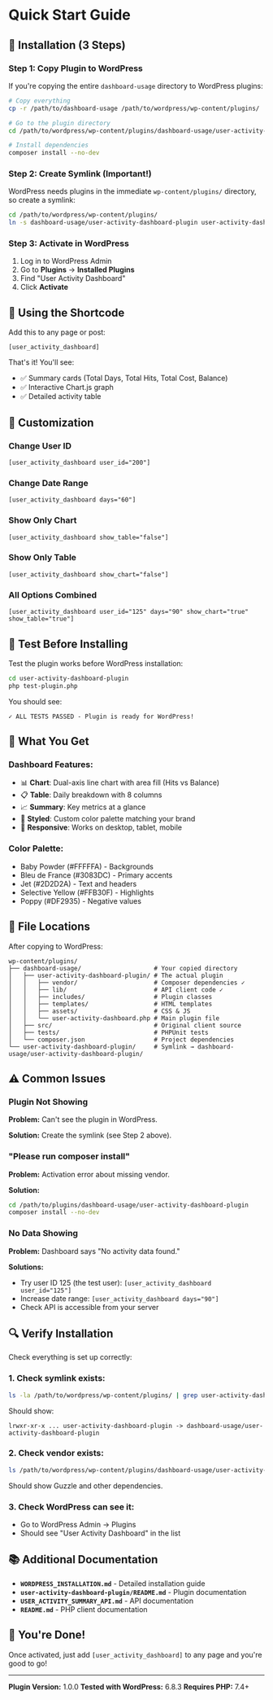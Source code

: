 # Quick Start Guide

## 🚀 Installation (3 Steps)

### Step 1: Copy Plugin to WordPress

If you're copying the entire `dashboard-usage` directory to WordPress plugins:

```bash
# Copy everything
cp -r /path/to/dashboard-usage /path/to/wordpress/wp-content/plugins/

# Go to the plugin directory
cd /path/to/wordpress/wp-content/plugins/dashboard-usage/user-activity-dashboard-plugin

# Install dependencies
composer install --no-dev
```

### Step 2: Create Symlink (Important!)

WordPress needs plugins in the immediate `wp-content/plugins/` directory, so create a symlink:

```bash
cd /path/to/wordpress/wp-content/plugins/
ln -s dashboard-usage/user-activity-dashboard-plugin user-activity-dashboard-plugin
```

### Step 3: Activate in WordPress

1. Log in to WordPress Admin
2. Go to **Plugins** → **Installed Plugins**
3. Find "User Activity Dashboard"
4. Click **Activate**

## 📝 Using the Shortcode

Add this to any page or post:

```
[user_activity_dashboard]
```

That's it! You'll see:
- ✅ Summary cards (Total Days, Total Hits, Total Cost, Balance)
- ✅ Interactive Chart.js graph
- ✅ Detailed activity table

## 🎨 Customization

### Change User ID
```
[user_activity_dashboard user_id="200"]
```

### Change Date Range
```
[user_activity_dashboard days="60"]
```

### Show Only Chart
```
[user_activity_dashboard show_table="false"]
```

### Show Only Table
```
[user_activity_dashboard show_chart="false"]
```

### All Options Combined
```
[user_activity_dashboard user_id="125" days="90" show_chart="true" show_table="true"]
```

## 🧪 Test Before Installing

Test the plugin works before WordPress installation:

```bash
cd user-activity-dashboard-plugin
php test-plugin.php
```

You should see:
```
✓ ALL TESTS PASSED - Plugin is ready for WordPress!
```

## 🎯 What You Get

### Dashboard Features:
- 📊 **Chart**: Dual-axis line chart with area fill (Hits vs Balance)
- 📋 **Table**: Daily breakdown with 8 columns
- 📈 **Summary**: Key metrics at a glance
- 🎨 **Styled**: Custom color palette matching your brand
- 📱 **Responsive**: Works on desktop, tablet, mobile

### Color Palette:
- Baby Powder (#FFFFFA) - Backgrounds
- Bleu de France (#3083DC) - Primary accents
- Jet (#2D2D2A) - Text and headers
- Selective Yellow (#FFB30F) - Highlights
- Poppy (#DF2935) - Negative values

## 📂 File Locations

After copying to WordPress:

```
wp-content/plugins/
├── dashboard-usage/                    # Your copied directory
│   ├── user-activity-dashboard-plugin/ # The actual plugin
│   │   ├── vendor/                     # Composer dependencies ✓
│   │   ├── lib/                        # API client code ✓
│   │   ├── includes/                   # Plugin classes
│   │   ├── templates/                  # HTML templates
│   │   ├── assets/                     # CSS & JS
│   │   └── user-activity-dashboard.php # Main plugin file
│   ├── src/                            # Original client source
│   ├── tests/                          # PHPUnit tests
│   └── composer.json                   # Project dependencies
└── user-activity-dashboard-plugin/     # Symlink → dashboard-usage/user-activity-dashboard-plugin/
```

## ⚠️ Common Issues

### Plugin Not Showing
**Problem:** Can't see the plugin in WordPress.

**Solution:** Create the symlink (see Step 2 above).

### "Please run composer install"
**Problem:** Activation error about missing vendor.

**Solution:**
```bash
cd /path/to/plugins/dashboard-usage/user-activity-dashboard-plugin
composer install --no-dev
```

### No Data Showing
**Problem:** Dashboard says "No activity data found."

**Solutions:**
- Try user ID 125 (the test user): `[user_activity_dashboard user_id="125"]`
- Increase date range: `[user_activity_dashboard days="90"]`
- Check API is accessible from your server

## 🔍 Verify Installation

Check everything is set up correctly:

### 1. Check symlink exists:
```bash
ls -la /path/to/wordpress/wp-content/plugins/ | grep user-activity-dashboard-plugin
```

Should show:
```
lrwxr-xr-x ... user-activity-dashboard-plugin -> dashboard-usage/user-activity-dashboard-plugin
```

### 2. Check vendor exists:
```bash
ls /path/to/wordpress/wp-content/plugins/dashboard-usage/user-activity-dashboard-plugin/vendor
```

Should show Guzzle and other dependencies.

### 3. Check WordPress can see it:
- Go to WordPress Admin → Plugins
- Should see "User Activity Dashboard" in the list

## 📚 Additional Documentation

- **`WORDPRESS_INSTALLATION.md`** - Detailed installation guide
- **`user-activity-dashboard-plugin/README.md`** - Plugin documentation
- **`USER_ACTIVITY_SUMMARY_API.md`** - API documentation
- **`README.md`** - PHP client documentation

## 🎉 You're Done!

Once activated, just add `[user_activity_dashboard]` to any page and you're good to go!

---

**Plugin Version:** 1.0.0
**Tested with WordPress:** 6.8.3
**Requires PHP:** 7.4+
